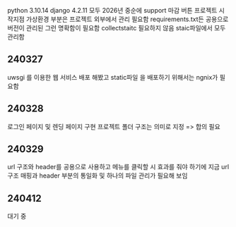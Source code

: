 python 3.10.14
django 4.2.11
모두 2026년 중순에 support 마감 
버튼 프로젝트 시작지점 
가상환경 부분은 프로젝트 외부에서 관리 필요함 requirements.txt든 공용으로 버전이 관리된 그런 명확함이 필요함
collectstaitc 필요하지 않음 staic파일에서 모두 관리함 

## 240327
uwsgi 를 이용한 웹 서비스 배포 해봤고 
static파일 을 배포하기 위해서는 ngnix가 필요함 

## 240328
로그인 페이지 및 렌딩 페이지 구현 프로젝트 폴더 구조는 의미로 지정 => 합의 필요

## 240329 
url 구조와 header를 공용으로 사용하고 메뉴를 클릭할 시 효과를 줘야 하기에 
지금 url 구조 매핑과 header 부분의 통일화 및 하나의 파일 관리가 필요해 보임 

## 240412
대기 중 
